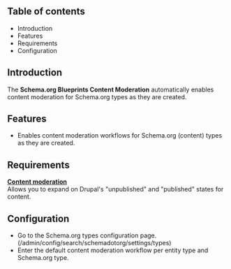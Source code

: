 Table of contents
-----------------

* Introduction
* Features
* Requirements
* Configuration


Introduction
------------

The **Schema.org Blueprints Content Moderation** automatically enables
content moderation for Schema.org types as they are created.


Features
--------

- Enables content moderation workflows for Schema.org (content) types as
  they are created.


Requirements
------------

**[Content moderation](https://www.drupal.org/docs/8/core/modules/content-moderation/overview)**    
Allows you to expand on Drupal's "unpublished" and "published" states for content.


Configuration
-------------

- Go to the Schema.org types configuration page.
  (/admin/config/search/schemadotorg/settings/types)
- Enter the default content moderation workflow per entity type and Schema.org type.


